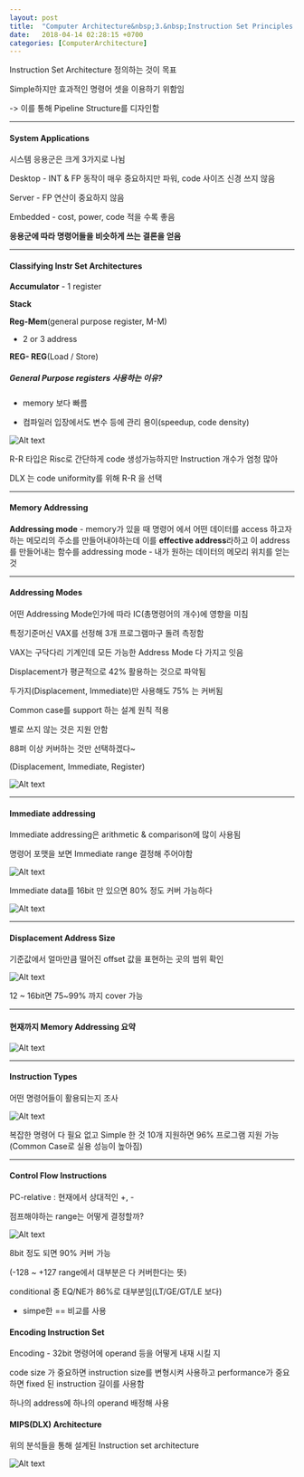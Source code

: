 ```yaml
---
layout: post
title:  "Computer Architecture&nbsp;3.&nbsp;Instruction Set Principles via DLX MIPS EX"
date:   2018-04-14 02:28:15 +0700
categories: [ComputerArchitecture]
---
```


Instruction Set Architecture 정의하는 것이 목표

Simple하지만 효과적인 명령어 셋을 이용하기 위함임

-> 이를 통해 Pipeline Structure를 디자인함

---

#### System Applications

시스템 응용군은 크게 3가지로 나뉨

Desktop - INT & FP 동작이 매우 중요하지만 파워, code 사이즈 신경 쓰지 않음

Server - FP 연산이 중요하지 않음

Embedded - cost, power, code 적을 수록 좋음

**응용군에 따라 명령어들을 비슷하게 쓰는 결론을 얻음**

---

#### Classifying Instr Set Architectures

**Accumulator** - 1 register

**Stack**

**Reg-Mem**(general purpose register, M-M)

- 2 or 3 address 

**REG- REG**(Load / Store)

##### General Purpose registers 사용하는 이유?

- memory 보다 빠름

- 컴파일러 입장에서도 변수 등에 관리 용이(speedup, code density)

![Alt text](http://leesangwon0114.github.io/static/img/CA/3.1.PNG)

R-R 타입은 Risc로 간단하게 code 생성가능하지만 Instruction 개수가 엄청 많아

DLX 는 code uniformity를 위해 R-R 을 선택

---

#### Memory Addressing

**Addressing mode** - memory가 있을 때 명령어 에서 어떤 데이터를 access 하고자하는 메모리의 주소를 만들어내야하는데 이를 **effective address**라하고 이 address를 만들어내는 함수를 addressing mode - 내가 원하는 데이터의 메모리 위치를 얻는 것

---

#### Addressing Modes

어떤 Addressing Mode인가에 따라 IC(총명령어의 개수)에 영향을 미침

특정기준머신 VAX를 선정해 3개 프로그램마구 돌려 측정함

VAX는 구닥다리 기계인데 모든 가능한 Address Mode 다 가지고 잇음

Displacement가 평균적으로 42% 활용하는 것으로 파악됨

두가지(Displacement, Immediate)만 사용해도 75% 는 커버됨

Common case를 support 하는 설계 원칙 적용

별로 쓰지 않는 것은 지원 안함

88퍼 이상 커버하는 것만 선택하겠다~

(Displacement, Immediate, Register)

![Alt text](http://leesangwon0114.github.io/static/img/CA/3.2.PNG)

--- 

#### Immediate addressing

Immediate addressing은 arithmetic & comparison에 많이 사용됨

명령어 포맷을 보면 Immediate range 결정해 주어야함

![Alt text](http://leesangwon0114.github.io/static/img/CA/3.3.PNG)

Immediate data를 16bit 만 있으면 80% 정도 커버 가능하다

![Alt text](http://leesangwon0114.github.io/static/img/CA/3.4.PNG)

---

#### Displacement Address Size

기준값에서 얼마만큼 떨어진 offset 값을 표현하는 곳의 범위 확인

![Alt text](http://leesangwon0114.github.io/static/img/CA/3.5.PNG)

12 ~ 16bit면 75~99% 까지 cover 가능

---

#### 현재까지 Memory Addressing 요약

![Alt text](http://leesangwon0114.github.io/static/img/CA/3.6.PNG)

---

#### Instruction Types

어떤 명령어들이 활용되는지 조사

![Alt text](http://leesangwon0114.github.io/static/img/CA/3.7.PNG)

복잡한 명령어 다 필요 없고 Simple 한 것 10개 지원하면 96% 프로그램 지원 가능(Common Case로 실용 성능이 높아짐)

---

#### Control Flow Instructions

PC-relative : 현재에서 상대적인 +, -


점프해야하는 range는 어떻게 결정할까?

![Alt text](http://leesangwon0114.github.io/static/img/CA/3.8.PNG)

8bit 정도 되면 90% 커버 가능

(-128 ~ +127 range에서 대부분은 다 커버한다는 뜻)

conditional 중 EQ/NE가 86%로 대부분임(LT/GE/GT/LE 보다)

- simpe한 == 비교를 사용


#### Encoding Instruction Set

Encoding - 
32bit 명령어에 operand 등을 어떻게 내재 시킬 지

code size 가 중요하면 instruction size를 변형시켜 사용하고 performance가 중요하면 fixed 된 instruction 길이를 사용함

하나의 address에 하나의 operand 배정해 사용

#### MIPS(DLX) Architecture

위의 분석들을 통해 설계된 Instruction set architecture

![Alt text](http://leesangwon0114.github.io/static/img/CA/3.9.PNG)

